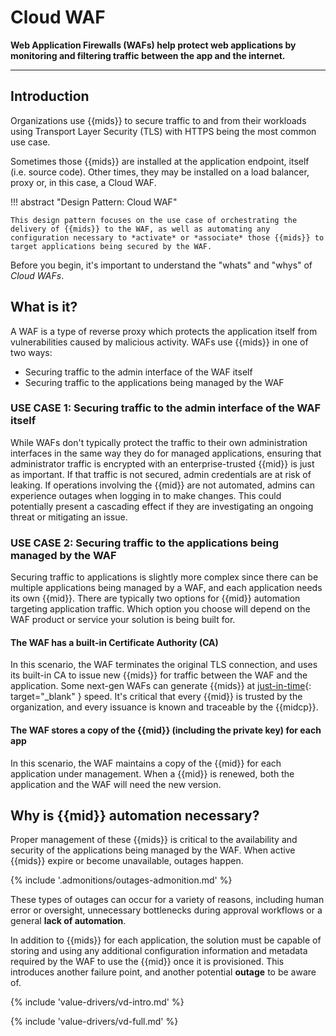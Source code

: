 #  Cloud WAF

**Web Application Firewalls (WAFs) help protect web applications by monitoring and filtering traffic between the app and the internet.**

---

## Introduction

Organizations use {{mids}} to secure traffic to and from their workloads using Transport Layer Security (TLS) with HTTPS being the most common use case.

Sometimes those {{mids}} are installed at the application endpoint, itself (i.e. source code). 
Other times, they may be installed on a load balancer, proxy or, in this case, a Cloud WAF.

!!! abstract "Design Pattern: Cloud WAF"

    This design pattern focuses on the use case of orchestrating the delivery of {{mids}} to the WAF, as well as automating any configuration necessary to *activate* or *associate* those {{mids}} to target applications being secured by the WAF.

Before you begin, it's important to understand the "whats" and "whys" of *Cloud WAFs*. 

## What is it?

A WAF is a type of reverse proxy which protects the application itself from vulnerabilities caused by malicious activity.
WAFs use {{mids}} in one of two ways:

- Securing traffic to the admin interface of the WAF itself
- Securing traffic to the applications being managed by the WAF

### USE CASE 1: Securing traffic to the admin interface of the WAF itself

While WAFs don't typically protect the traffic to their own administration interfaces in the same way they do for managed applications, ensuring that administrator traffic is encrypted with an enterprise-trusted {{mid}} is just as important.
If that traffic is not secured, admin credentials are at risk of leaking.
If operations involving the {{mid}} are not automated, admins can experience outages when logging in to make changes.
This could potentially present a cascading effect if they are investigating an ongoing threat or mitigating an issue.

### USE CASE 2: Securing traffic to the applications being managed by the WAF

Securing traffic to applications is slightly more complex since there can be multiple applications being managed by a WAF, and each application needs its own {{mid}}.
There are typically two options for {{mid}} automation targeting application traffic.
Which option you choose will depend on the WAF product or service your solution is being built for.

#### The WAF has a built-in Certificate Authority (CA)

In this scenario, the WAF terminates the original TLS connection, and uses its built-in CA to issue new {{mids}} for traffic between the WAF and the application.
Some next-gen WAFs can generate {{mids}} at [just-in-time](https://www.ssh.com/academy/iam/just-in-time-access){: target="_blank" } speed.
It's critical that every {{mid}} is trusted by the organization, and every issuance is known and traceable by the {{midcp}}. 

#### The WAF stores a copy of the {{mid}} (including the private key) for each app

In this scenario, the WAF maintains a copy of the {{mid}} for each application under management.
When a {{mid}} is renewed, both the application and the WAF will need the new version.

## Why is {{mid}} automation necessary?

Proper management of these {{mids}} is critical to the availability and security of the applications being managed by the WAF.
When active {{mids}} expire or become unavailable, outages happen.

{% include '.admonitions/outages-admonition.md' %}

These types of outages can occur for a variety of reasons, including human error or oversight, unnecessary bottlenecks during approval workflows or a general **lack of automation**.

In addition to {{mids}} for each application, the solution must be capable of storing and using any additional configuration information and metadata required by the WAF to use the {{mid}} once it is provisioned.
This introduces another failure point, and another potential <span class="outage">**outage**</span> to be aware of.

{% include 'value-drivers/vd-intro.md' %}

{% include 'value-drivers/vd-full.md' %}